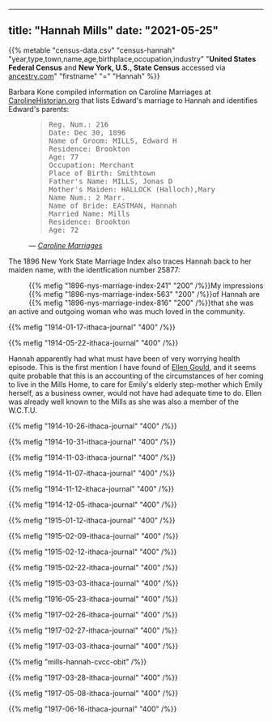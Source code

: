 
---
title: "Hannah Mills"
date: "2021-05-25"
---

{{% metable "census-data.csv" "census-hannah" "year,type,town,name,age,birthplace,occupation,industry" "**United States Federal Census** and **New York, U.S., State Census** accessed via [ancestry.com](https://www.ancestry.com)" "firstname" "=" "Hannah" %}}

Barbara Kone compiled information on Caroline Marriages at [CarolineHistorian.org](http://carolinehistorian.org) that lists Edward's marriage to Hannah and identifies Edward's parents:

<figure>
<blockquote>
<pre>
Reg. Num.: 216 
Date: Dec 30, 1896 
Name of Groom: MILLS, Edward H 
Residence: Brookton 
Age: 77 
Occupation: Merchant 
Place of Birth: Smithtown
Father's Name: MILLS, Jonas D
Mother's Maiden: HALLOCK (Halloch),Mary
Name Num.: 2 Marr. 
Name of Bride: EASTMAN, Hannah 
Married Name: Mills 
Residence: Brookton 
Age: 72
</pre>
</blockquote>
<figcaption>
— <cite>
<a href="https://storage.googleapis.com/wzukusers/user-27930635/documents/5d5c4f9eb1e78I79rYeM/Caroline_marriages.pdf">Caroline Marriages</a>
</cite>
</figcaption>
</figure>

The 1896 New York State Marriage Index also traces Hannah back to her maiden name, with the identfication number 25877:

<figure class="clearfix">
<div style="float: left">
{{% mefig "1896-nys-marriage-index-241" "200" /%}}
</div>
<div style="float: left">
{{% mefig "1896-nys-marriage-index-563" "200" /%}}
</div>
<div style="float: left">
{{% mefig "1896-nys-marriage-index-816" "200" /%}}
</div>
</figure>

My impressions of Hannah are that she was an active and outgoing woman who was much loved in the community.

{{% mefig "1914-01-17-ithaca-journal" "400" /%}}

{{% mefig "1914-05-22-ithaca-journal" "400" /%}}

Hannah apparently had what must have been of very worrying health episode. This is the first mention I have found of [Ellen Gould](#ellen-gould), and it seems quite probable that this is an accounting of the circumstances of her coming to live in the Mills Home, to care for Emily's elderly step-mother which Emily herself, as a business owner, would not have had adequate time to do. Ellen was already well known to the Mills as she was also a member of the W.C.T.U.

{{% mefig "1914-10-26-ithaca-journal" "400" /%}}

{{% mefig "1914-10-31-ithaca-journal" "400" /%}}

{{% mefig "1914-11-03-ithaca-journal" "400" /%}}

{{% mefig "1914-11-07-ithaca-journal" "400" /%}}

{{% mefig "1914-11-12-ithaca-journal" "400" /%}}

{{% mefig "1914-12-05-ithaca-journal" "400" /%}}

{{% mefig "1915-01-12-ithaca-journal" "400" /%}}

{{% mefig "1915-02-09-ithaca-journal" "400" /%}}

{{% mefig "1915-02-12-ithaca-journal" "400" /%}}

{{% mefig "1915-02-22-ithaca-journal" "400" /%}}

{{% mefig "1915-03-03-ithaca-journal" "400" /%}}

{{% mefig "1916-05-23-ithaca-journal" "400" /%}}

{{% mefig "1917-02-26-ithaca-journal" "400" /%}}

{{% mefig "1917-02-27-ithaca-journal" "400" /%}}

{{% mefig "1917-03-03-ithaca-journal" "400" /%}}

{{% mefig "mills-hannah-cvcc-obit" /%}}

{{% mefig "1917-03-28-ithaca-journal" "400" /%}}

{{% mefig "1917-05-08-ithaca-journal" "400" /%}}

{{% mefig "1917-06-16-ithaca-journal" "400" /%}}
